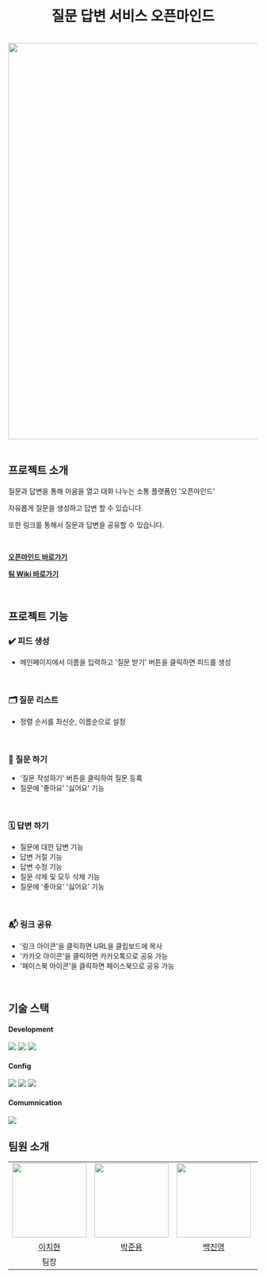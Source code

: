 <div align="center">
    <h1>질문 답변 서비스 오픈마인드</h1>
    <br/>
    <img src="https://github.com/OPENMIND-TFT/OPENMIND/assets/72595163/7e3bfdd9-4632-4631-9c73-5535877889c2" width="800px" />
</div>

<br/>

## 프로젝트 소개

질문과 답변을 통해 마음을 열고 대화 나누는 소통 플랫폼인 '오픈마인드'

자유롭게 질문을 생성하고 답변 할 수 있습니다.

또한 링크를 통해서 질문과 답변을 공유할 수 있습니다.

<br/>

**[오픈마인드 바로가기](https://fastidious-gecko-7937eb.netlify.app/)**

**[팀 Wiki 바로가기](https://github.com/OPENMIND-TFT/OPENMIND/wiki)**

<br/>

## 프로젝트 기능

### ✔️ 피드 생성

- 메인페이지에서 이름을 입력하고 '질문 받기' 버튼을 클릭하면 피드를 생성

<br/>

### 🗂️ 질문 리스트

- 정렬 순서를 최신순, 이름순으로 설정

<br/>

### 📖 질문 하기

- '질문 작성하기' 버튼을 클릭하여 질문 등록
- 질문에 '좋아요' '싫어요' 기능

<br/>

### 🗓️ 답변 하기

- 질문에 대한 답변 기능
- 답변 거절 기능
- 답변 수정 기능
- 질문 삭제 및 모두 삭제 기능
- 질문에 '좋아요' '싫어요' 기능

<br/>

### 📬 링크 공유

- '링크 아이콘'을 클릭하면 URL을 클립보드에 복사
- '카카오 아이콘'을 클릭하면 카카오톡으로 공유 가능
- '페이스북 아이콘'을 클릭하면 페이스북으로 공유 가능

<br/>

## 기술 스택

#### Development

<img src="https://img.shields.io/badge/javascript-F7DF1E?style=for-the-badge&logo=javascript&logoColor=white" /> 
<img src="https://img.shields.io/badge/react-3178C6?style=for-the-badge&logo=react&logoColor=white" />
<img src="https://img.shields.io/badge/styledcomponent-06B6D4?style=for-the-badge&logo=styledcomponent&logoColor=white" />

#### Config

<img src="https://img.shields.io/badge/eslint-4B32C3?style=for-the-badge&logo=eslint&logoColor=white" />
<img src="https://img.shields.io/badge/prettier-F7B93E?style=for-the-badge&logo=prettier&logoColor=white"  />
<img src="https://img.shields.io/badge/husky-E94E2D?style=for-the-badge&logo=styledcomponent&logoColor=white"/>

#### Comumnication

<img src="https://img.shields.io/badge/discord-5865f2?style=for-the-badge&logo=discord&logoColor=white">

<br/>

## 팀원 소개

<div align="left">

<table>
    <tr>
        <td align="center"><img src="https://github.com/DanteSnow.png" width="150"></td>
        <td align="center"><img src="https://github.com/mocking-tiger.png" width="150"></td>
        <td align="center"><img src="https://github.com/jinyoung1018.png" width="150"></td>
        <td align="center"><img src="https://github.com/nyaknya.png" width="150"></td>
        <td align="center"><img src="https://github.com/haeyong9701.png" width="150"></td>
    </tr>
    <tr>
        <td align="center"><a href="https://github.com/DanteSnow">이치현</a></td>
        <td align="center"><a href="https://github.com/mocking-tiger">박준용</a></td>
        <td align="center"><a href="https://github.com/jinyoung1018">백진영</a></td>
        <td align="center"><a href="https://github.com/nyaknya">심은주</a></td>
        <td align="center"><a href="https://github.com/haeyong9701">윤해용</a></td>
    </tr>
    <tr>
        <td align="center">팀장</td>
    </tr>
</table>
</div>

<br>
<div>
